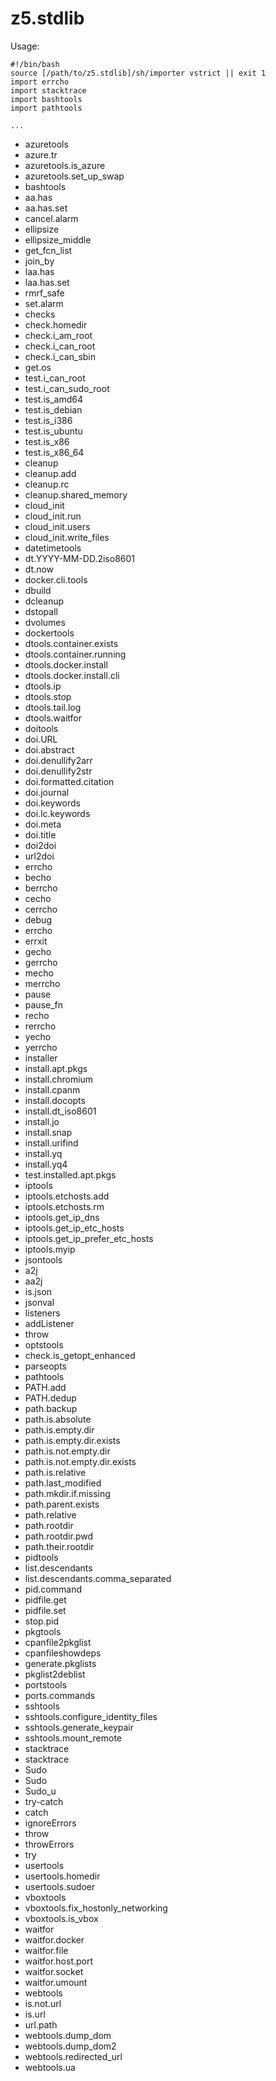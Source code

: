 # z5.stdlib

Usage:

    #!/bin/bash
    source [/path/to/z5.stdlib]/sh/importer vstrict || exit 1
    import errcho
    import stacktrace
    import bashtools
    import pathtools

    ...



 - azuretools
  - azure.tr
  - azuretools.is_azure
  - azuretools.set_up_swap
 - bashtools
  - aa.has
  - aa.has.set
  - cancel.alarm
  - ellipsize
  - ellipsize_middle
  - get_fcn_list
  - join_by
  - laa.has
  - laa.has.set
  - rmrf_safe
  - set.alarm
 - checks
  - check.homedir
  - check.i_am_root
  - check.i_can_root
  - check.i_can_sbin
  - get.os
  - test.i_can_root
  - test.i_can_sudo_root
  - test.is_amd64
  - test.is_debian
  - test.is_i386
  - test.is_ubuntu
  - test.is_x86
  - test.is_x86_64
 - cleanup
  - cleanup.add
  - cleanup.rc
  - cleanup.shared_memory
 - cloud_init
  - cloud_init.run
  - cloud_init.users
  - cloud_init.write_files
 - datetimetools
  - dt.YYYY-MM-DD.2iso8601
  - dt.now
 - docker.cli.tools
  - dbuild
  - dcleanup
  - dstopall
  - dvolumes
 - dockertools
  - dtools.container.exists
  - dtools.container.running
  - dtools.docker.install
  - dtools.docker.install.cli
  - dtools.ip
  - dtools.stop
  - dtools.tail.log
  - dtools.waitfor
 - doitools
  - doi.URL
  - doi.abstract
  - doi.denullify2arr
  - doi.denullify2str
  - doi.formatted.citation
  - doi.journal
  - doi.keywords
  - doi.lc.keywords
  - doi.meta
  - doi.title
  - doi2doi
  - url2doi
 - errcho
  - becho
  - berrcho
  - cecho
  - cerrcho
  - debug
  - errcho
  - errxit
  - gecho
  - gerrcho
  - mecho
  - merrcho
  - pause
  - pause_fn
  - recho
  - rerrcho
  - yecho
  - yerrcho
 - installer
  - install.apt.pkgs
  - install.chromium
  - install.cpanm
  - install.docopts
  - install.dt_iso8601
  - install.jo
  - install.snap
  - install.urifind
  - install.yq
  - install.yq4
  - test.installed.apt.pkgs
 - iptools
  - iptools.etchosts.add
  - iptools.etchosts.rm
  - iptools.get_ip_dns
  - iptools.get_ip_etc_hosts
  - iptools.get_ip_prefer_etc_hosts
  - iptools.myip
 - jsontools
  - a2j
  - aa2j
  - is.json
  - jsonval
 - listeners
  - addListener
  - throw
 - optstools
  - check.is_getopt_enhanced
  - parseopts
 - pathtools
  - PATH.add
  - PATH.dedup
  - path.backup
  - path.is.absolute
  - path.is.empty.dir
  - path.is.empty.dir.exists
  - path.is.not.empty.dir
  - path.is.not.empty.dir.exists
  - path.is.relative
  - path.last_modified
  - path.mkdir.if.missing
  - path.parent.exists
  - path.relative
  - path.rootdir
  - path.rootdir.pwd
  - path.their.rootdir
 - pidtools
  - list.descendants
  - list.descendants.comma_separated
  - pid.command
  - pidfile.get
  - pidfile.set
  - stop.pid
 - pkgtools
  - cpanfile2pkglist
  - cpanfileshowdeps
  - generate.pkglists
  - pkglist2deblist
 - portstools
  - ports.commands
 - sshtools
  - sshtools.configure_identity_files
  - sshtools.generate_keypair
  - sshtools.mount_remote
 - stacktrace
  - stacktrace
 - Sudo
  - Sudo
  - Sudo_u
 - try-catch
  - catch
  - ignoreErrors
  - throw
  - throwErrors
  - try
 - usertools
  - usertools.homedir
  - usertools.sudoer
 - vboxtools
  - vboxtools.fix_hostonly_networking
  - vboxtools.is_vbox
 - waitfor
  - waitfor.docker
  - waitfor.file
  - waitfor.host.port
  - waitfor.socket
  - waitfor.umount
 - webtools
  - is.not.url
  - is.url
  - url.path
  - webtools.dump_dom
  - webtools.dump_dom2
  - webtools.redirected_url
  - webtools.ua